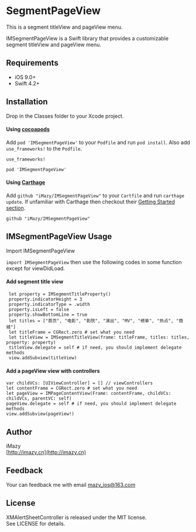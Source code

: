 # SegmentPageView
This is a segment titleView and pageView menu.

IMSegmentPageView is a Swift library that provides a customizable segment titleView and pageView menu.

## Requirements

- iOS 9.0+
- Swift 4.2+

## Installation

Drop in the Classes folder to your Xcode project.  

#### Using [cocoapods](http://cocoapods.org/)

Add `pod 'IMSegmentPageView'` to your `Podfile` and run `pod install`. Also add `use_frameworks!` to the `Podfile`.

```
use_frameworks!

pod 'IMSegmentPageView'
```

#### Using [Carthage](https://github.com/Carthage/Carthage)

Add `github "iMazy/IMSegmentPageView"` to your `Cartfile` and run `carthage update`. If unfamiliar with Carthage then checkout their [Getting Started section](https://github.com/Carthage/Carthage#getting-started).

```
github "iMazy/IMSegmentPageView"
```

## IMSegmentPageView Usage
Import IMSegmentPageView

```import IMSegmentPageView``` then use the following codes in some function except for viewDidLoad.  

#### Add segment title view
```
 let property = IMSegmentTitleProperty()
 property.indicatorHeight = 3
 property.indicatorType = .width
 property.isLeft = false
 property.showBottomLine = true
 let titles = ["首页", "电影", "影院", "演出", "MV", "榜单", "热点", "商城"]
 let titleFrame = CGRect.zero # set what you need
 let titleView = IMSegmentTitleView(frame: titleFrame, titles: titles, property: property)
 titleView.delegate = self # if need, you should implement delegate methods
 view.addSubview(titleView)
```

#### Add a pageView view with controllers
```
var childVCs: [UIViewController] = [] // viewControllers
let contentFrame = CGRect.zero # set what you need
let pageView = IMPageContentView(Frame: contentFrame, childVCs: childVCs, parentVC: self)
pageView.delegate = self # if need, you should implement delegate methods
view.addSubview(pageView!)
```

## Author
iMazy  
 [http://imazy.cn](http://imazy.cn)
 
## Feedback
Your can feedback me with email mazy_ios@163.com
 
## License
XMAlertSheetController is released under the MIT license.  
See LICENSE for details.
